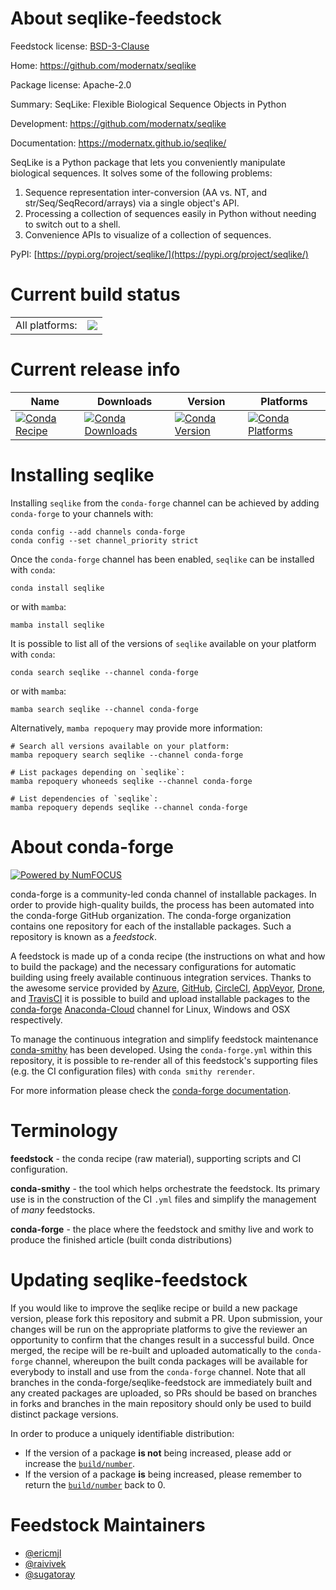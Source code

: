 About seqlike-feedstock
=======================

Feedstock license: [BSD-3-Clause](https://github.com/conda-forge/seqlike-feedstock/blob/main/LICENSE.txt)

Home: https://github.com/modernatx/seqlike

Package license: Apache-2.0

Summary: SeqLike: Flexible Biological Sequence Objects in Python

Development: https://github.com/modernatx/seqlike

Documentation: https://modernatx.github.io/seqlike/

SeqLike is a Python package that lets you conveniently manipulate
biological sequences.
It solves some of the following problems:

1. Sequence representation inter-conversion (AA vs. NT, and
   str/Seq/SeqRecord/arrays) via a single object's API.
2. Processing a collection of sequences easily in Python without
   needing to switch out to a shell.
3. Convenience APIs to visualize of a collection of sequences.

PyPI: [https://pypi.org/project/seqlike/](https://pypi.org/project/seqlike/)


Current build status
====================


<table><tr><td>All platforms:</td>
    <td>
      <a href="https://dev.azure.com/conda-forge/feedstock-builds/_build/latest?definitionId=15012&branchName=main">
        <img src="https://dev.azure.com/conda-forge/feedstock-builds/_apis/build/status/seqlike-feedstock?branchName=main">
      </a>
    </td>
  </tr>
</table>

Current release info
====================

| Name | Downloads | Version | Platforms |
| --- | --- | --- | --- |
| [![Conda Recipe](https://img.shields.io/badge/recipe-seqlike-green.svg)](https://anaconda.org/conda-forge/seqlike) | [![Conda Downloads](https://img.shields.io/conda/dn/conda-forge/seqlike.svg)](https://anaconda.org/conda-forge/seqlike) | [![Conda Version](https://img.shields.io/conda/vn/conda-forge/seqlike.svg)](https://anaconda.org/conda-forge/seqlike) | [![Conda Platforms](https://img.shields.io/conda/pn/conda-forge/seqlike.svg)](https://anaconda.org/conda-forge/seqlike) |

Installing seqlike
==================

Installing `seqlike` from the `conda-forge` channel can be achieved by adding `conda-forge` to your channels with:

```
conda config --add channels conda-forge
conda config --set channel_priority strict
```

Once the `conda-forge` channel has been enabled, `seqlike` can be installed with `conda`:

```
conda install seqlike
```

or with `mamba`:

```
mamba install seqlike
```

It is possible to list all of the versions of `seqlike` available on your platform with `conda`:

```
conda search seqlike --channel conda-forge
```

or with `mamba`:

```
mamba search seqlike --channel conda-forge
```

Alternatively, `mamba repoquery` may provide more information:

```
# Search all versions available on your platform:
mamba repoquery search seqlike --channel conda-forge

# List packages depending on `seqlike`:
mamba repoquery whoneeds seqlike --channel conda-forge

# List dependencies of `seqlike`:
mamba repoquery depends seqlike --channel conda-forge
```


About conda-forge
=================

[![Powered by
NumFOCUS](https://img.shields.io/badge/powered%20by-NumFOCUS-orange.svg?style=flat&colorA=E1523D&colorB=007D8A)](https://numfocus.org)

conda-forge is a community-led conda channel of installable packages.
In order to provide high-quality builds, the process has been automated into the
conda-forge GitHub organization. The conda-forge organization contains one repository
for each of the installable packages. Such a repository is known as a *feedstock*.

A feedstock is made up of a conda recipe (the instructions on what and how to build
the package) and the necessary configurations for automatic building using freely
available continuous integration services. Thanks to the awesome service provided by
[Azure](https://azure.microsoft.com/en-us/services/devops/), [GitHub](https://github.com/),
[CircleCI](https://circleci.com/), [AppVeyor](https://www.appveyor.com/),
[Drone](https://cloud.drone.io/welcome), and [TravisCI](https://travis-ci.com/)
it is possible to build and upload installable packages to the
[conda-forge](https://anaconda.org/conda-forge) [Anaconda-Cloud](https://anaconda.org/)
channel for Linux, Windows and OSX respectively.

To manage the continuous integration and simplify feedstock maintenance
[conda-smithy](https://github.com/conda-forge/conda-smithy) has been developed.
Using the ``conda-forge.yml`` within this repository, it is possible to re-render all of
this feedstock's supporting files (e.g. the CI configuration files) with ``conda smithy rerender``.

For more information please check the [conda-forge documentation](https://conda-forge.org/docs/).

Terminology
===========

**feedstock** - the conda recipe (raw material), supporting scripts and CI configuration.

**conda-smithy** - the tool which helps orchestrate the feedstock.
                   Its primary use is in the construction of the CI ``.yml`` files
                   and simplify the management of *many* feedstocks.

**conda-forge** - the place where the feedstock and smithy live and work to
                  produce the finished article (built conda distributions)


Updating seqlike-feedstock
==========================

If you would like to improve the seqlike recipe or build a new
package version, please fork this repository and submit a PR. Upon submission,
your changes will be run on the appropriate platforms to give the reviewer an
opportunity to confirm that the changes result in a successful build. Once
merged, the recipe will be re-built and uploaded automatically to the
`conda-forge` channel, whereupon the built conda packages will be available for
everybody to install and use from the `conda-forge` channel.
Note that all branches in the conda-forge/seqlike-feedstock are
immediately built and any created packages are uploaded, so PRs should be based
on branches in forks and branches in the main repository should only be used to
build distinct package versions.

In order to produce a uniquely identifiable distribution:
 * If the version of a package **is not** being increased, please add or increase
   the [``build/number``](https://docs.conda.io/projects/conda-build/en/latest/resources/define-metadata.html#build-number-and-string).
 * If the version of a package **is** being increased, please remember to return
   the [``build/number``](https://docs.conda.io/projects/conda-build/en/latest/resources/define-metadata.html#build-number-and-string)
   back to 0.

Feedstock Maintainers
=====================

* [@ericmjl](https://github.com/ericmjl/)
* [@raivivek](https://github.com/raivivek/)
* [@sugatoray](https://github.com/sugatoray/)

